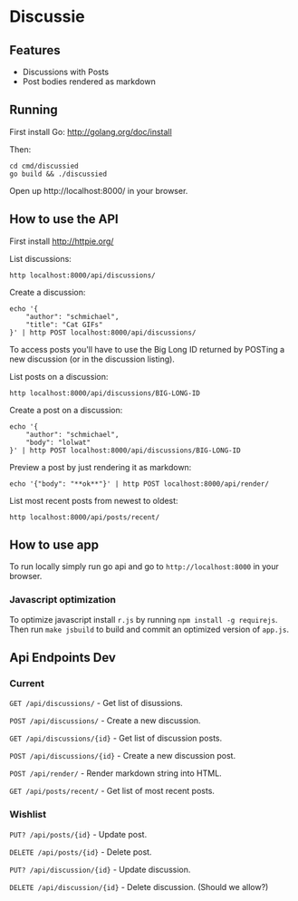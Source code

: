 Discussie
=========

Features
--------

* Discussions with Posts
* Post bodies rendered as markdown

Running
-------

First install Go: http://golang.org/doc/install

Then:

```
cd cmd/discussied
go build && ./discussied
```

Open up http://localhost:8000/ in your browser.

How to use the API
------------------

First install http://httpie.org/

List discussions:

```
http localhost:8000/api/discussions/
```

Create a discussion:

```
echo '{
    "author": "schmichael",
    "title": "Cat GIFs"
}' | http POST localhost:8000/api/discussions/
```

To access posts you'll have to use the Big Long ID returned by POSTing a new
discussion (or in the discussion listing).

List posts on a discussion:

```
http localhost:8000/api/discussions/BIG-LONG-ID
```

Create a post on a discussion:

```
echo '{
    "author": "schmichael",
    "body": "lolwat"
}' | http POST localhost:8000/api/discussions/BIG-LONG-ID
```

Preview a post by just rendering it as markdown:

```
echo '{"body": "**ok**"}' | http POST localhost:8000/api/render/
```

List most recent posts from newest to oldest:

```
http localhost:8000/api/posts/recent/
```


How to use app
--------------

To run locally simply run go api and go to `http://localhost:8000` in your browser.

### Javascript optimization

To optimize javascript install `r.js` by running `npm install -g requirejs`. Then run `make jsbuild` to build and commit an optimized version of `app.js`.

Api Endpoints Dev
----------------

### Current

`GET /api/discussions/` - Get list of disussions.

`POST /api/discussions/` - Create a new discussion.

`GET /api/discussions/{id}` - Get list of discussion posts.

`POST /api/discussions/{id}` - Create a new discussion post.

`POST /api/render/` - Render markdown string into HTML.

`GET /api/posts/recent/` - Get list of most recent posts.

### Wishlist

`PUT? /api/posts/{id}` - Update post.

`DELETE /api/posts/{id}` - Delete post.

`PUT? /api/discussion/{id}` - Update discussion.

`DELETE /api/discussion/{id}` - Delete discussion. (Should we allow?)
